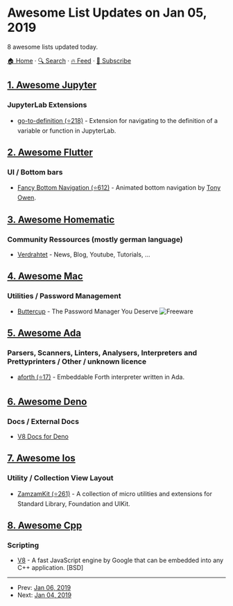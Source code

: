 # Awesome List Updates on Jan 05, 2019

8 awesome lists updated today.

[🏠 Home](/README.md) · [🔍 Search](https://www.trackawesomelist.com/search/) · [🔥 Feed](https://www.trackawesomelist.com/rss.xml) · [📮 Subscribe](https://trackawesomelist.us17.list-manage.com/subscribe?u=d2f0117aa829c83a63ec63c2f&id=36a103854c)



## [1. Awesome Jupyter](/content/markusschanta/awesome-jupyter/README.md)

### JupyterLab Extensions

*   [go-to-definition (⭐218)](https://github.com/krassowski/jupyterlab-go-to-definition) - Extension for navigating to the definition of a variable or function in JupyterLab.

## [2. Awesome Flutter](/content/Solido/awesome-flutter/README.md)

### UI / Bottom bars

*   [Fancy Bottom Navigation (⭐612)](https://github.com/tunitowen/fancy_bottom_navigation) <!--stargazers:tunitowen/fancy_bottom_navigation--> - Animated bottom navigation by [Tony Owen](https://github.com/tunitowen).

## [3. Awesome Homematic](/content/homematic-community/awesome-homematic/README.md)

### Community Ressources (mostly german language)

*   [Verdrahtet](https://www.verdrahtet.info/) - News, Blog, Youtube, Tutorials, ...

## [4. Awesome Mac](/content/jaywcjlove/awesome-mac/README.md)

### Utilities / Password Management

*   [Buttercup](https://buttercup.pw/) - The Password Manager You Deserve ![Freeware](https://jaywcjlove.github.io/sb/ico/min-free.svg "Freeware")

## [5. Awesome Ada](/content/ohenley/awesome-ada/README.md)

### Parsers, Scanners, Linters, Analysers, Interpreters and Prettyprinters / Other / unknown licence

*   [aforth (⭐17)](https://github.com/samueltardieu/aforth) - Embeddable Forth interpreter written in Ada.

## [6. Awesome Deno](/content/denolib/awesome-deno/README.md)

### Docs / External Docs

*   [V8 Docs for Deno](https://denolib.github.io/v8-docs/)

## [7. Awesome Ios](/content/vsouza/awesome-ios/README.md)

### Utility / Collection View Layout

*   [ZamzamKit (⭐261)](https://github.com/ZamzamInc/ZamzamKit) - A collection of micro utilities and extensions for Standard Library, Foundation and UIKit.

## [8. Awesome Cpp](/content/fffaraz/awesome-cpp/README.md)

### Scripting

*   [V8](https://v8.dev) - A fast JavaScript engine by Google that can be embedded into any C++ application. \[BSD]

---

- Prev: [Jan 06, 2019](/content/2019/01/06/README.md)
- Next: [Jan 04, 2019](/content/2019/01/04/README.md)